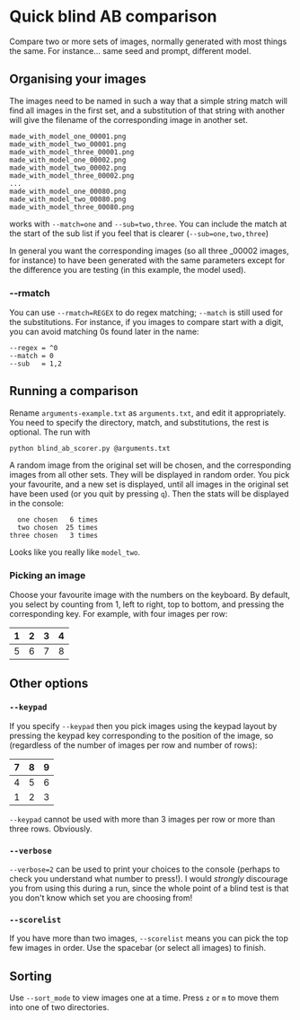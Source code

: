 # Quick blind AB comparison

Compare two or more sets of images, normally generated with most things the same. For instance... same seed and prompt, different model.

## Organising your images

The images need to be named in such a way that a simple string match will find all images in the first set, and a substitution of that string with another will give the filename of the corresponding image in another set. 

```
made_with_model_one_00001.png
made_with_model_two_00001.png
made_with_model_three_00001.png
made_with_model_one_00002.png
made_with_model_two_00002.png
made_with_model_three_00002.png
...
made_with_model_one_00080.png
made_with_model_two_00080.png
made_with_model_three_00080.png
```

works with `--match=one` and `--sub=two,three`. You can include the match at the start of the sub list if you feel that is clearer (`--sub=one,two,three`)

In general you want the corresponding images (so all three _00002 images, for instance) to have been generated with the same parameters except for the difference you are testing (in this example, the model used).

### --rmatch

You can use `--rmatch=REGEX` to do regex matching; `--match` is still used for the substitutions. For instance, if you images to compare start with a digit, 
you can avoid matching 0s found later in the name:

```
--regex = ^0
--match = 0
--sub   = 1,2
``` 

## Running a comparison

Rename `arguments-example.txt` as `arguments.txt`, and edit it appropriately. You need to specify the directory, match, and substitutions, the rest is optional. The run with

`python blind_ab_scorer.py @arguments.txt`

A random image from the original set will be chosen, and the corresponding images from all other sets. They will be displayed in random order. You pick your favourite, and a new set is displayed, until all images in the original set have been used (or you quit by pressing `q`). Then the stats will be displayed in the console:

```
  one chosen   6 times
  two chosen  25 times
three chosen   3 times
```

Looks like you really like `model_two`.

### Picking an image

 Choose your favourite image with the numbers on the keyboard. By default, you select by counting from 1, left to right, top to bottom, and pressing the corresponding key. For example, with four images per row:

|1|2|3|4|
|-|-|-|-|
|5|6|7|8|

## Other options

### `--keypad`

If you specify `--keypad` then you pick images using the keypad layout by pressing the keypad key corresponding to the position of the image, so (regardless of the number of images per row and number of rows):

|7|8|9|
|-|-|-|
|4|5|6|
|1|2|3|

`--keypad` cannot be used with more than 3 images per row or more than three rows. Obviously.

### `--verbose`

`--verbose=2` can be used to print your choices to the console (perhaps to check you understand what number to press!). I would *strongly* discourage you from using this during a run, since the whole point of a blind test is that you don't know which set you are choosing from!

### `--scorelist`

If you have more than two images, `--scorelist` means you can pick the top few images in order. Use the spacebar (or select all images) to finish.

## Sorting

Use `--sort_mode` to view images one at a time. Press `z` or `m` to move them into one of two directories.
